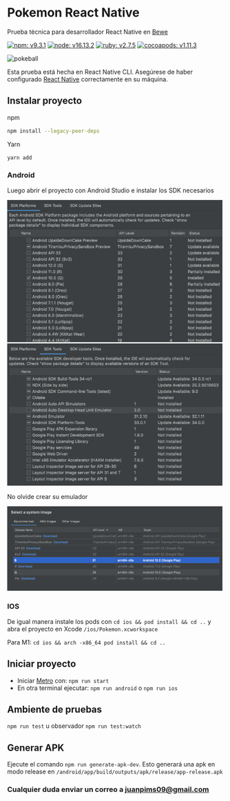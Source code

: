 # Pokemon React Native

Prueba técnica para desarrollador React Native en [Bewe](https://www.bewe.io/)

[![npm: v9.3.1](https://img.shields.io/badge/npm-v9.3.1-blue)](https://www.npmjs.com/package/npm/v/9.3.1)
[![node: v16.13.2](https://img.shields.io/badge/node-v16.13.2-orange)](https://nodejs.org/de/blog/release/v16.13.2/)
[![ruby: v2.7.5](https://img.shields.io/badge/ruby-v2.7.5-red)](https://www.ruby-lang.org/en/news/2021/11/24/ruby-2-7-5-released/)
[![cocoapods: v1.11.3](https://img.shields.io/badge/cocoapods-v1.11.3-brightgreen)](https://rubygems.org/gems/cocoapods/versions/1.11.3)

<img width="300" alt="pokeball" src="https://www.svgrepo.com/show/276264/pokeball-pokemon.svg">

Esta prueba está hecha en React Native CLI. Asegúrese de haber configurado
[React Native](https://reactnative.dev/docs/environment-setup) correctamente en su máquina.

## Instalar proyecto

npm

```sh
npm install --legacy-peer-deps
```

Yarn

```sh
yarn add
```

### Android

Luego abrir el proyecto con Android Studio e instalar los SDK necesarios

<img width="500" alt="pokeball" src="./doc/android-sdk-platforms.png">
<img width="500" alt="pokeball" src="./doc/android-sdk-tools.png">

No olvide crear su emulador

<img width="500" alt="pokeball" src="./doc/emulator.png">

### IOS

De igual manera instale los pods con `cd ios && pod install && cd ..` y abra el proyecto en Xcode
`/ios/Pokemon.xcworkspace`

Para M1: `cd ios && arch -x86_64 pod install && cd ..`

## Iniciar proyecto

- Iniciar [Metro](https://facebook.github.io/metro/) con: `npm run start`
- En otra terminal ejecutar: `npm run android` o `npm run ios`

## Ambiente de pruebas

`npm run test` u observador `npm run test:watch`

## Generar APK

Ejecute el comando `npm run generate-apk-dev`. Esto generará una apk en modo release en
`/android/app/build/outputs/apk/release/app-release.apk`

### Cualquier duda enviar un correo a <a href = "mailto: juanpims09@gmail.com">juanpims09@gmail.com</a>

